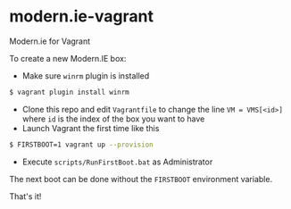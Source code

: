 # modern.ie-vagrant

Modern.ie for Vagrant 

To create a new Modern.IE box:

   * Make sure `winrm` plugin is installed
   ```bash
   $ vagrant plugin install winrm
   ```
   * Clone this repo and edit `Vagrantfile` to change the line `VM = VMS[<id>]` where `id` is the index of the box you want to have
   * Launch Vagrant the first time like this
   ```bash
   $ FIRSTBOOT=1 vagrant up --provision
   ```
   * Execute `scripts/RunFirstBoot.bat` as Administrator
   
The next boot can be done without the `FIRSTBOOT` environment variable.
   
That's it!
   
